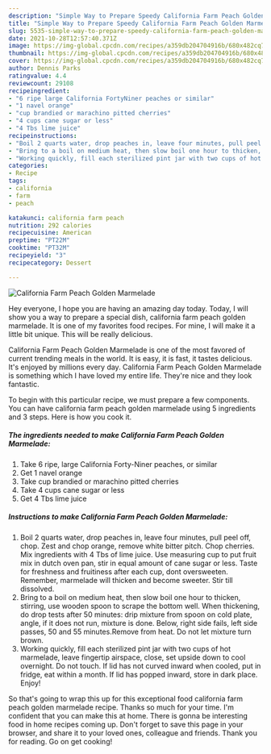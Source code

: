 ```yaml
---
description: "Simple Way to Prepare Speedy California Farm Peach Golden Marmelade"
title: "Simple Way to Prepare Speedy California Farm Peach Golden Marmelade"
slug: 5535-simple-way-to-prepare-speedy-california-farm-peach-golden-marmelade
date: 2021-10-28T12:57:40.371Z
image: https://img-global.cpcdn.com/recipes/a359db204704916b/680x482cq70/california-farm-peach-golden-marmelade-recipe-main-photo.jpg
thumbnail: https://img-global.cpcdn.com/recipes/a359db204704916b/680x482cq70/california-farm-peach-golden-marmelade-recipe-main-photo.jpg
cover: https://img-global.cpcdn.com/recipes/a359db204704916b/680x482cq70/california-farm-peach-golden-marmelade-recipe-main-photo.jpg
author: Dennis Parks
ratingvalue: 4.4
reviewcount: 29108
recipeingredient:
- "6 ripe large California FortyNiner peaches or similar"
- "1 navel orange"
- "cup brandied or marachino pitted cherries"
- "4 cups cane sugar or less"
- "4 Tbs lime juice"
recipeinstructions:
- "Boil 2 quarts water, drop peaches in, leave four minutes, pull peel off, chop. Zest and chop orange, remove white bitter pitch. Chop cherries. Mix ingredients with 4 Tbs of lime juice. Use measuring cup to put fruit mix in dutch oven pan, stir in equal amount of cane sugar or less. Taste for freshness and fruitiness after each cup, dont oversweeten. Remember, marmelade will thicken and become sweeter. Stir till dissolved."
- "Bring to a boil on medium heat, then slow boil one hour to thicken, stirring, use wooden spoon to scrape the bottom well. When thickening, do drop tests after 50 minutes: drip mixture from spoon on cold plate, angle, if it does not run, mixture is done. Below, right side fails, left side passes, 50 and 55 minutes.Remove from heat. Do not let mixture turn brown."
- "Working quickly, fill each sterilized pint jar with two cups of hot marmelade, leave fingertip airspace, close, set upside down to cool overnight. Do not touch. If lid has not curved inward when cooled, put in fridge, eat within a month. If lid has popped inward, store in dark place. Enjoy!"
categories:
- Recipe
tags:
- california
- farm
- peach

katakunci: california farm peach 
nutrition: 292 calories
recipecuisine: American
preptime: "PT22M"
cooktime: "PT32M"
recipeyield: "3"
recipecategory: Dessert

---
```



![California Farm Peach Golden Marmelade](https://img-global.cpcdn.com/recipes/a359db204704916b/680x482cq70/california-farm-peach-golden-marmelade-recipe-main-photo.jpg)

Hey everyone, I hope you are having an amazing day today. Today, I will show you a way to prepare a special dish, california farm peach golden marmelade. It is one of my favorites food recipes. For mine, I will make it a little bit unique. This will be really delicious.



California Farm Peach Golden Marmelade is one of the most favored of current trending meals in the world. It is easy, it is fast, it tastes delicious. It's enjoyed by millions every day. California Farm Peach Golden Marmelade is something which I have loved my entire life. They're nice and they look fantastic.


To begin with this particular recipe, we must prepare a few components. You can have california farm peach golden marmelade using 5 ingredients and 3 steps. Here is how you cook it.

<!--inarticleads1-->

##### The ingredients needed to make California Farm Peach Golden Marmelade:

1. Take 6 ripe, large California Forty-Niner peaches, or similar
1. Get 1 navel orange
1. Take cup brandied or marachino pitted cherries
1. Take 4 cups cane sugar or less
1. Get 4 Tbs lime juice




<!--inarticleads2-->

##### Instructions to make California Farm Peach Golden Marmelade:

1. Boil 2 quarts water, drop peaches in, leave four minutes, pull peel off, chop. Zest and chop orange, remove white bitter pitch. Chop cherries. Mix ingredients with 4 Tbs of lime juice. Use measuring cup to put fruit mix in dutch oven pan, stir in equal amount of cane sugar or less. Taste for freshness and fruitiness after each cup, dont oversweeten. Remember, marmelade will thicken and become sweeter. Stir till dissolved.
1. Bring to a boil on medium heat, then slow boil one hour to thicken, stirring, use wooden spoon to scrape the bottom well. When thickening, do drop tests after 50 minutes: drip mixture from spoon on cold plate, angle, if it does not run, mixture is done. Below, right side fails, left side passes, 50 and 55 minutes.Remove from heat. Do not let mixture turn brown.
1. Working quickly, fill each sterilized pint jar with two cups of hot marmelade, leave fingertip airspace, close, set upside down to cool overnight. Do not touch. If lid has not curved inward when cooled, put in fridge, eat within a month. If lid has popped inward, store in dark place. Enjoy!




So that's going to wrap this up for this exceptional food california farm peach golden marmelade recipe. Thanks so much for your time. I'm confident that you can make this at home. There is gonna be interesting food in home recipes coming up. Don't forget to save this page in your browser, and share it to your loved ones, colleague and friends. Thank you for reading. Go on get cooking!
